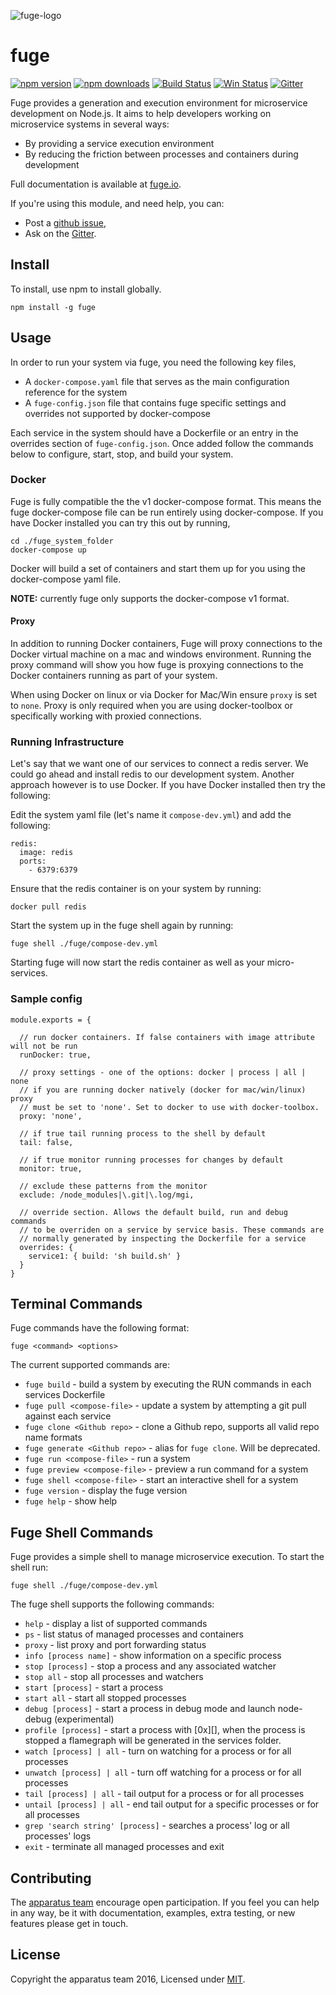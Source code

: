 ![fuge-logo][logo]

# fuge
[![npm version][npm-badge]][npm-url]
[![npm downloads][npm-downloads-badge]][npm-url]
[![Build Status][travis-badge]][travis-url]
[![Win Status][win-badge]][win-url]
[![Gitter][gitter-badge]][gitter-url]

Fuge provides a generation and execution environment for microservice development on Node.js. It aims to help developers working on microservice systems in several ways:

- By providing a service execution environment
- By reducing the friction between processes and containers during development

Full documentation is available at [fuge.io](http://fuge.io/).

If you're using this module, and need help, you can:

- Post a [github issue][],
- Ask on the [Gitter][gitter-url].

## Install
To install, use npm to install globally.

```
npm install -g fuge
```

## Usage
In order to run your system via fuge, you need the following key files,

* A `docker-compose.yaml` file that serves as the main configuration reference for the system
* A `fuge-config.json` file that contains fuge specific settings and overrides not supported by docker-compose

Each service in the system should have a Dockerfile or an entry in the overrides section of `fuge-config.json`. Once added
follow the commands below to configure, start, stop, and build your system.

### Docker
Fuge is fully compatible the the v1 docker-compose format. This means the fuge docker-compose file can be run entirely using docker-compose. If you have Docker installed you can try this out by running,

```
cd ./fuge_system_folder
docker-compose up
```

Docker will build a set of containers and start them up for you using the docker-compose yaml file.

__NOTE:__ currently fuge only supports the docker-compose v1 format.

#### Proxy
In addition to running Docker containers, Fuge will proxy connections to the Docker virtual machine on a mac and windows environment. Running the proxy command will show you how fuge is proxying connections to the Docker containers running as part of your system.

When using Docker on linux or via Docker for Mac/Win ensure `proxy` is set to `none`. Proxy is only required when you are using docker-toolbox or specifically working with proxied connections.

### Running Infrastructure
Let's say that we want one of our services to connect a redis server. We could go ahead and install redis to our development system. Another approach however is to use Docker. If you have Docker installed then try the following:

Edit the system yaml file (let's name it `compose-dev.yml`) and add the following:

```
redis:
  image: redis
  ports:
    - 6379:6379
```

Ensure that the redis container is on your system by running:

```
docker pull redis
```

Start the system up in the fuge shell again by running:

```
fuge shell ./fuge/compose-dev.yml
```

Starting fuge will now start the redis container as well as your micro-services.

### Sample config
```
module.exports = {

  // run docker containers. If false containers with image attribute will not be run
  runDocker: true,

  // proxy settings - one of the options: docker | process | all | none
  // if you are running docker natively (docker for mac/win/linux) proxy
  // must be set to 'none'. Set to docker to use with docker-toolbox.
  proxy: 'none',

  // if true tail running process to the shell by default
  tail: false,

  // if true monitor running processes for changes by default
  monitor: true,

  // exclude these patterns from the monitor
  exclude: /node_modules|\.git|\.log/mgi,

  // override section. Allows the default build, run and debug commands
  // to be overriden on a service by service basis. These commands are
  // normally generated by inspecting the Dockerfile for a service
  overrides: {
    service1: { build: 'sh build.sh' }
  }
}
```

## Terminal Commands

Fuge commands have the following format:

`fuge <command> <options>`

The current supported commands are:

* `fuge build` - build a system by executing the RUN commands in each services Dockerfile
* `fuge pull <compose-file>` - update a system by attempting a git pull against each service
* `fuge clone <Github repo>` - clone a Github repo, supports all valid repo name formats
* `fuge generate <Github repo>` - alias for `fuge clone`. Will be deprecated.
* `fuge run <compose-file>` - run a system
* `fuge preview <compose-file>` - preview a run command for a system
* `fuge shell <compose-file>` - start an interactive shell for a system
* `fuge version` - display the fuge version
* `fuge help` - show help

## Fuge Shell Commands
Fuge provides a simple shell to manage microservice execution. To start the shell run:

```
fuge shell ./fuge/compose-dev.yml
```

The fuge shell supports the following commands:

* `help` - display a list of supported commands
* `ps` - list status of managed processes and containers
* `proxy` - list proxy and port forwarding status
* `info [process name]` - show information on a specific process
* `stop [process]` - stop a process and any associated watcher
* `stop all` - stop all processes and watchers
* `start [process]` - start a process
* `start all` - start all stopped processes
* `debug [process]` - start a process in debug mode and launch node-debug (experimental)
* `profile [process]` - start a process with [0x][], when the process is stopped a flamegraph will be generated in the services folder.
* `watch [process] | all` - turn on watching for a process or for all processes
* `unwatch [process] | all` - turn off watching for a process or for all processes
* `tail [process] | all` - tail output for a process or for all processes
* `untail [process] | all` - end tail output for a specific processes or for all processes
* `grep 'search string' [process]` - searches a process' log or all processes' logs
* `exit` - terminate all managed processes and exit

## Contributing
The [apparatus team][] encourage open participation. If you feel you can help in any way, be it with
documentation, examples, extra testing, or new features please get in touch.

## License
Copyright the apparatus team 2016, Licensed under [MIT][].

[logo]: http://fuge.io/files/fuge-logo.png

[npm-badge]: https://badge.fury.io/js/fuge.svg
[npm-url]: https://badge.fury.io/js/fuge
[npm-downloads-badge]: https://img.shields.io/npm/dm/fuge.svg?maxAge=2592000
[win-badge]: https://ci.appveyor.com/api/projects/status/github/apparatus/fuge?branch=master&svg=true
[win-url]: https://ci.appveyor.com/project/mcdonnelldean/fuge
[travis-badge]: https://travis-ci.org/apparatus/fuge.svg?branch=master
[travis-url]: https://travis-ci.org/apparatus/fuge
[gitter-badge]: https://badges.gitter.im/Join%20Chat.svg
[gitter-url]: https://gitter.im/apparatus

[MIT]: ./LICENSE
[github issue]: https://github.com/apparatus/fuge-runner/issues/new
[apparatus team]: https://github.com/apparatus
